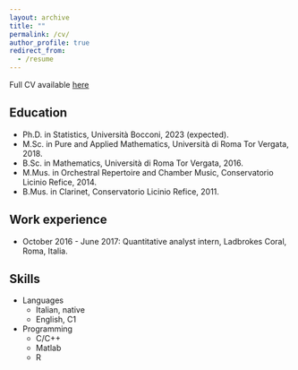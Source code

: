 ```yaml
---
layout: archive
title: ""
permalink: /cv/
author_profile: true
redirect_from:
  - /resume
---
```


Full CV available [here](/files/cv0123.pdf)

Education
------
* Ph.D. in Statistics, Università Bocconi, 2023 (expected).
* M.Sc. in Pure and Applied Mathematics, Università di Roma Tor Vergata, 2018.
* B.Sc. in Mathematics, Università di Roma Tor Vergata, 2016.
* M.Mus. in Orchestral Repertoire and Chamber Music, Conservatorio Licinio Refice, 2014.
* B.Mus. in Clarinet, Conservatorio Licinio Refice, 2011.

Work experience
------
* October 2016 - June 2017:
Quantitative analyst intern, Ladbrokes Coral, Roma, Italia.

Skills
------
* Languages
  * Italian, native
  * English, C1 
* Programming
  * C/C++
  * Matlab
  * R
